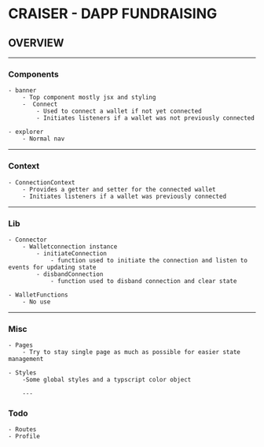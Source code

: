 # CRAISER - DAPP FUNDRAISING 
## OVERVIEW
---
### Components

    - banner    
        - Top component mostly jsx and styling
        -  Connect
            - Used to connect a wallet if not yet connected
            - Initiates listeners if a wallet was not previously connected
    
    - explorer
        - Normal nav 

---

### Context


    - ConnectionContext
        - Provides a getter and setter for the connected wallet
        - Initiates listeners if a wallet was previously connected
        

---

### Lib

    - Connector
        - Walletconnection instance
            - initiateConnection
                - function used to initiate the connection and listen to events for updating state
            - disbandConnection
                - function used to disband connection and clear state
    
    - WalletFunctions
        - No use

---

### Misc
    - Pages
        - Try to stay single page as much as possible for easier state management
    
    - Styles
        -Some global styles and a typscript color object

        ---

### Todo
    - Routes
    - Profile